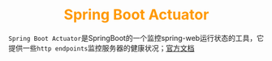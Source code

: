 # <div style="text-align:center;color:#FF9900">Spring Boot Actuator</div>
`Spring Boot Actuator`是SpringBoot的一个监控spring-web运行状态的工具，它提供一些`http endpoints`监控服务器的健康状况；[官方文档][Spring-Boot-Actuator]













[Spring-Boot-Actuator]:https://docs.spring.io/spring-boot/docs/current/reference/htmlsingle/#production-ready
